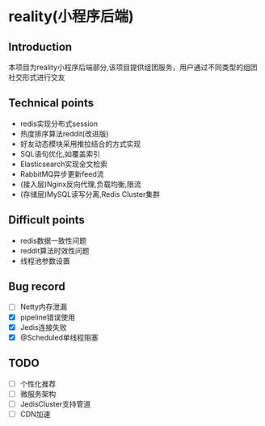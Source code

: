 # reality(小程序后端)
## Introduction
本项目为reality小程序后端部分,该项目提供组团服务，用户通过不同类型的组团社交形式进行交友
## Technical points
- redis实现分布式session
- 热度排序算法reddit(改进版)
- 好友动态模块采用推拉结合的方式实现
- SQL语句优化,如覆盖索引
- Elasticsearch实现全文检索
- RabbitMQ异步更新feed流
- (接入层)Nginx反向代理,负载均衡,限流
- (存储层)MySQL读写分离,Redis Cluster集群
## Difficult points
- redis数据一致性问题
- reddit算法时效性问题
- 线程池参数设置
## Bug record
- [ ] Netty内存泄漏
- [x] pipeline错误使用
- [x] Jedis连接失败
- [x] @Scheduled单线程阻塞
## TODO
- [ ] 个性化推荐
- [ ] 微服务架构
- [ ] JedisCluster支持管道
- [ ] CDN加速